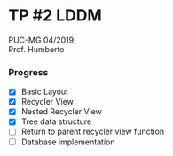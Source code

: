 # TP #2 LDDM  
PUC-MG 04/2019  
Prof. Humberto  

### Progress
- [x] Basic Layout
- [x] Recycler View
- [x] Nested Recycler View
- [x] Tree data structure
- [ ] Return to parent recycler view function
- [ ] Database implementation
